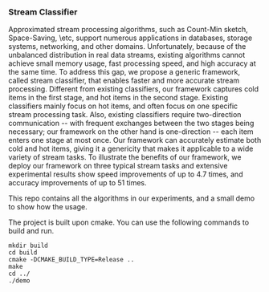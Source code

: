 ### Stream Classifier

Approximated stream processing algorithms, such as Count-Min sketch, Space-Saving, \etc, support numerous applications in databases, storage systems, networking, and other domains. Unfortunately, because of the unbalanced distribution in real data streams, existing algorithms cannot achieve small memory usage, fast processing speed, and high accuracy at the same time. To address this gap, we propose a generic framework, called stream classifier, that enables faster and more accurate stream processing. Different from existing classifiers, our framework captures cold items in the first stage, and hot items in the second stage. Existing classifiers mainly focus on hot items, and often focus on one specific stream processing task. Also, existing classifiers require two-direction communication -- with frequent exchanges between the two stages being necessary; our framework on the other hand is one-direction -- each item enters one stage at most once. Our framework can accurately estimate both cold and hot items, giving it a genericity that makes it applicable to a wide variety of stream tasks. To illustrate the benefits of our framework, we deploy our framework on three typical stream tasks and extensive experimental results show speed improvements of up to 4.7 times, and accuracy improvements of up to 51 times.

This repo contains all the algorithms in our experiments, and a small demo to show how the usage.

The project is built upon cmake. You can use the following commands to build and run.

```
mkdir build
cd build
cmake -DCMAKE_BUILD_TYPE=Release ..
make
cd ../
./demo
```

